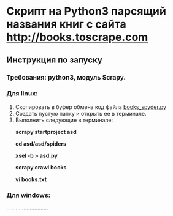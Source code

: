 # Скрипт на Python3 парсящий названия книг с сайта http://books.toscrape.com

## Инструкция по запуску
### Требования: python3, модуль Scrapy.
### Для linux:
1. Скопировать в буфер обмена код файла
[books_spyder.py](https://github.com/FilArt/scraping/blob/master/books_spider.py)
2. Создать пустую папку и открыть ее в терминале.
3. Выполнить следующие в терминале:
        <p><b>scrapy startproject asd</b></p>
        <p><b>cd asd/asd/spiders</b></p>
        <p><b>xsel -b > asd.py</b></p>
        <p><b>scrapy crawl books</b></p>
        <p><b>vi books.txt</b></p>

### Для windows:
...........................
